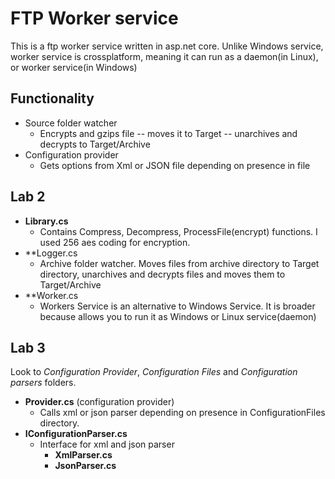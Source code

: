 # FTP Worker service
This is a ftp worker service written in asp.net core. Unlike Windows service, worker service is crossplatform, meaning it can run as a daemon(in Linux), or worker service(in Windows)

## Functionality
* Source folder watcher
  * Encrypts and gzips file -- moves it to Target -- unarchives and decrypts to Target/Archive
* Configuration provider
  * Gets options from Xml or JSON file depending on presence in file

## Lab 2
* **Library.cs**
  * Contains Compress, Decompress, ProcessFile(encrypt) functions. I used 256 aes coding for encryption.
* **Logger.cs
  * Archive folder watcher. Moves files from archive directory to Target directory, unarchives and decrypts files and moves them to Target/Archive
* **Worker.cs
  * Workers Service is an alternative to Windows Service. It is broader because allows you to run it as Windows or Linux service(daemon)

## Lab 3
Look to *Configuration Provider*, *Configuration Files* and *Configuration parsers* folders.
* **Provider.cs** (configuration provider)
  * Calls xml or json parser depending on presence in ConfigurationFiles directory. 
* **IConfigurationParser.cs**
  * Interface for xml and json parser
    * **XmlParser.cs** 
    * **JsonParser.cs**
